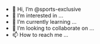 - 👋 Hi, I’m @sports-exclusive
- 👀 I’m interested in ...
- 🌱 I’m currently learning ...
- 💞️ I’m looking to collaborate on ...
- 📫 How to reach me ...

<!---
sports-exclusive/sports-exclusive is a ✨ special ✨ repository because its `README.md` (this file) appears on your GitHub profile.
You can click the Preview link to take a look at your changes.
--->
